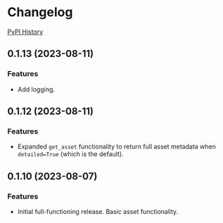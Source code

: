 # Changelog

[PyPI History](https://pypi.org/project/bibt-gcp-asset/#history)

## 0.1.13 (2023-08-11)

### Features

- Add logging.

## 0.1.12 (2023-08-11)

### Features

- Expanded `get_asset` functionality to return full asset metadata when `detailed=True` (which is the default).

## 0.1.10 (2023-08-07)

### Features

- Initial full-functioning release. Basic asset functionality.
